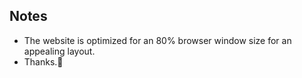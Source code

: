 ## Notes

- The website is optimized for an 80% browser window size for an appealing layout.
- Thanks.🥲
